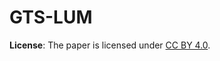 # GTS-LUM

**License**: The paper is licensed under [CC BY 4.0](https://creativecommons.org/licenses/by/4.0/).  
